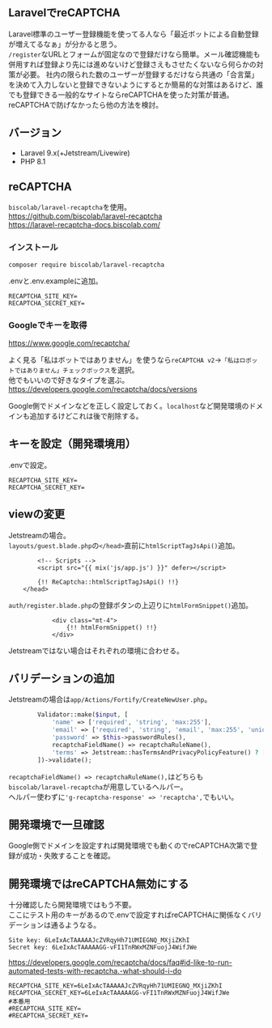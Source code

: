 LaravelでreCAPTCHA
----

Laravel標準のユーザー登録機能を使ってる人なら「最近ボットによる自動登録が増えてるなぁ」が分かると思う。  
`/register`なURLとフォームが固定なので登録だけなら簡単。メール確認機能も併用すれば登録より先には進めないけど登録さえもさせたくないなら何らかの対策が必要。 
社内の限られた数のユーザーが登録するだけなら共通の「合言葉」を決めて入力しないと登録できないようにするとか簡易的な対策はあるけど、誰でも登録できる一般的なサイトならreCAPTCHAを使った対策が普通。  
reCAPTCHAで防げなかったら他の方法を検討。

## バージョン
- Laravel 9.x(+Jetstream/Livewire)
- PHP 8.1

## reCAPTCHA
`biscolab/laravel-recaptcha`を使用。  
https://github.com/biscolab/laravel-recaptcha  
https://laravel-recaptcha-docs.biscolab.com/

### インストール
```
composer require biscolab/laravel-recaptcha
```

.envと.env.exampleに追加。
```
RECAPTCHA_SITE_KEY=
RECAPTCHA_SECRET_KEY=
```

### Googleでキーを取得
https://www.google.com/recaptcha/

よく見る「私はボットではありません」を使うなら`reCAPTCHA v2`→`「私はロボットではありません」チェックボックス`を選択。  
他でもいいので好きなタイプを選ぶ。  
https://developers.google.com/recaptcha/docs/versions

Google側でドメインなどを正しく設定しておく。`localhost`など開発環境のドメインも追加するけどこれは後で削除する。

## キーを設定（開発環境用）
.envで設定。
```
RECAPTCHA_SITE_KEY=
RECAPTCHA_SECRET_KEY=
```

## viewの変更
Jetstreamの場合。  
`layouts/guest.blade.php`の`</head>`直前に`htmlScriptTagJsApi()`追加。
```
        <!-- Scripts -->
        <script src="{{ mix('js/app.js') }}" defer></script>

        {!! ReCaptcha::htmlScriptTagJsApi() !!}
    </head>
```

`auth/register.blade.php`の登録ボタンの上辺りに`htmlFormSnippet()`追加。
```
            <div class="mt-4">
                {!! htmlFormSnippet() !!}
            </div>
```

Jetstreamではない場合はそれぞれの環境に合わせる。

## バリデーションの追加
Jetstreamの場合は`app/Actions/Fortify/CreateNewUser.php`。 
```php
        Validator::make($input, [
            'name' => ['required', 'string', 'max:255'],
            'email' => ['required', 'string', 'email', 'max:255', 'unique:users'],
            'password' => $this->passwordRules(),
            recaptchaFieldName() => recaptchaRuleName(),
            'terms' => Jetstream::hasTermsAndPrivacyPolicyFeature() ? ['required', 'accepted'] : '',
        ])->validate();
```

`recaptchaFieldName() => recaptchaRuleName(),`はどちらも`biscolab/laravel-recaptcha`が用意しているヘルパー。  
ヘルパー使わずに`'g-recaptcha-response' => 'recaptcha',`でもいい。

## 開発環境で一旦確認
Google側でドメインを設定すれば開発環境でも動くのでreCAPTCHA次第で登録が成功・失敗することを確認。

## 開発環境ではreCAPTCHA無効にする
十分確認したら開発環境ではもう不要。  
ここにテスト用のキーがあるので.envで設定すればreCAPTCHAに関係なくバリデーションは通るようなる。
```
Site key: 6LeIxAcTAAAAAJcZVRqyHh71UMIEGNQ_MXjiZKhI
Secret key: 6LeIxAcTAAAAAGG-vFI1TnRWxMZNFuojJ4WifJWe
```
https://developers.google.com/recaptcha/docs/faq#id-like-to-run-automated-tests-with-recaptcha.-what-should-i-do

```
RECAPTCHA_SITE_KEY=6LeIxAcTAAAAAJcZVRqyHh71UMIEGNQ_MXjiZKhI
RECAPTCHA_SECRET_KEY=6LeIxAcTAAAAAGG-vFI1TnRWxMZNFuojJ4WifJWe
#本番用
#RECAPTCHA_SITE_KEY=
#RECAPTCHA_SECRET_KEY=
```


